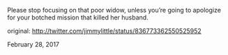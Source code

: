 Please stop focusing on that poor widow, unless you’re going to apologize for your botched mission that killed her husband. 

original: http://twitter.com/jimmylittle/status/836773362550525952 

February 28, 2017